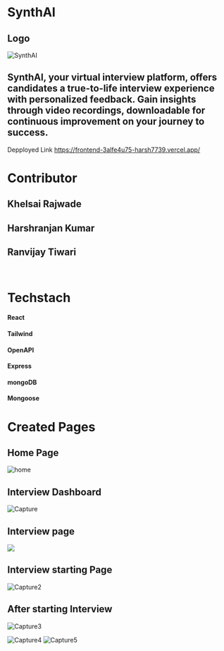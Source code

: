 # SynthAI
## Logo
![SynthAI](https://github.com/khelsai01/SynthAI/assets/115932394/360e60d5-3690-437f-a0ab-6c0212295899)


## SynthAI, your virtual interview platform, offers candidates a true-to-life interview experience with personalized feedback. Gain insights through video recordings, downloadable for continuous improvement on your journey to success.

Depployed Link https://frontend-3alfe4u75-harsh7739.vercel.app/
<br>

# Contributor

## Khelsai Rajwade
## Harshranjan Kumar
## Ranvijay Tiwari

<br>


# Techstach

#### React
#### Tailwind
#### OpenAPI
#### Express
#### mongoDB
#### Mongoose



# Created Pages




## Home Page

![home](https://github.com/khelsai01/khelsai01/assets/119441119/91c5ab68-332b-4c8d-a634-7f1fd7d4fd4c)

## Interview Dashboard
![Capture](https://github.com/khelsai01/khelsai01/assets/119441119/4a52f05b-5cbc-4de8-ae2d-3bc75bdbe663)

## Interview page
![](https://github.com/khelsai01/khelsai01/assets/119441119/f9fca5b0-d9d8-4dc8-b336-5efe8e59be04)

## Interview starting Page
![Capture2](https://github.com/khelsai01/khelsai01/assets/119441119/50621bca-0c9a-473b-affd-f23bc7f92b56)

## After starting Interview

![Capture3](https://github.com/khelsai01/khelsai01/assets/119441119/9fe7a12d-1215-4d4c-a70f-b3e74854e960)

![Capture4](https://github.com/khelsai01/khelsai01/assets/119441119/8c9109b3-674e-4a1d-8fa0-079c3b2597f9)
![Capture5](https://github.com/khelsai01/khelsai01/assets/119441119/5ca38a83-5b13-48b0-951b-1ad0d07bbd16)
